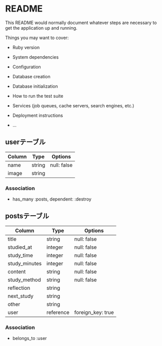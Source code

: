 # README

This README would normally document whatever steps are necessary to get the
application up and running.

Things you may want to cover:

* Ruby version

* System dependencies

* Configuration

* Database creation

* Database initialization

* How to run the test suite

* Services (job queues, cache servers, search engines, etc.)

* Deployment instructions

* ...

## userテーブル

|Column|Type|Options|
|------|----|-------|
|name|string|null: false|
|image|string||

### Association
- has_many :posts, dependent: :destroy

## postsテーブル

|Column|Type|Options|
|------|----|-------|
|title|string|null: false|
|studied_at|integer|null: false|
|study_time|integer|null: false|
|study_minutes|integer|null: false|
|content|string|null: false|
|study_method|string|null: false|
|reflection|string||
|next_study|string||
|other|string||
|user|reference|foreign_key: true

### Association
- belongs_to :user

